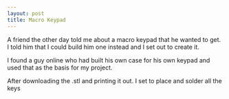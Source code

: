 ```yaml
---
layout: post
title: Macro Keypad
---
```


A friend the other day told me about a macro keypad that he wanted to get. I told him that I could build him one instead and I set out to create it. 

I found a guy online who had built his own case for his own keypad and used that as the basis for my project. 

After downloading the .stl and printing it out. I set to place and solder all the keys 